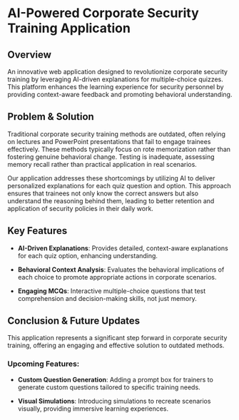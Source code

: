 AI-Powered Corporate Security Training Application
==================================================

Overview
--------

An innovative web application designed to revolutionize corporate security training by leveraging AI-driven explanations for multiple-choice quizzes. This platform enhances the learning experience for security personnel by providing context-aware feedback and promoting behavioral understanding.

Problem & Solution
------------------

Traditional corporate security training methods are outdated, often relying on lectures and PowerPoint presentations that fail to engage trainees effectively. These methods typically focus on rote memorization rather than fostering genuine behavioral change. Testing is inadequate, assessing memory recall rather than practical application in real scenarios.

Our application addresses these shortcomings by utilizing AI to deliver personalized explanations for each quiz question and option. This approach ensures that trainees not only know the correct answers but also understand the reasoning behind them, leading to better retention and application of security policies in their daily work.

Key Features
------------

-   **AI-Driven Explanations**: Provides detailed, context-aware explanations for each quiz option, enhancing understanding.

-   **Behavioral Context Analysis**: Evaluates the behavioral implications of each choice to promote appropriate actions in corporate scenarios.

-   **Engaging MCQs**: Interactive multiple-choice questions that test comprehension and decision-making skills, not just memory.

Conclusion & Future Updates
---------------------------

This application represents a significant step forward in corporate security training, offering an engaging and effective solution to outdated methods.

### Upcoming Features:

-   **Custom Question Generation**: Adding a prompt box for trainers to generate custom questions tailored to specific training needs.

-   **Visual Simulations**: Introducing simulations to recreate scenarios visually, providing immersive learning experiences.
